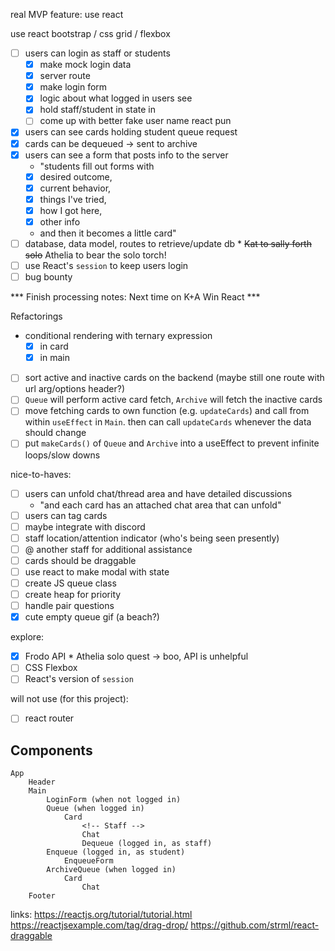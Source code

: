 real MVP feature: 
use react
<!-- understand react router -->
use react bootstrap / css grid / flexbox
- [ ] users can login as staff or students
    - [x] make mock login data
    - [x] server route
    - [x] make login form
    - [x] logic about what logged in users see
    - [x] hold staff/student in state in <Main />
    - [ ] come up with better fake user name react pun
- [x] users can see cards holding student queue request
- [x] cards can be dequeued -> sent to archive
- [x] users can see a form that posts info to the server
    - "students fill out forms with
    - [x] desired outcome, 
    - [x] current behavior, 
    - [x] things I've tried, 
    - [x] how I got here, 
    - [x] other info
    - and then it becomes a little card"
- [ ] database, data model, routes to retrieve/update db * ~~Kat to sally forth solo~~ Athelia to bear the solo torch!
- [ ] use React's `session` to keep users login
- [ ] bug bounty

*** Finish processing notes: Next time on K+A Win React ***

Refactorings
- conditional rendering with ternary expression
    - [x] in card
    - [x] in main
- [ ] sort active and inactive cards on the backend (maybe still one route with url arg/options header?)
- [ ] `Queue` will perform active card fetch, `Archive` will fetch the inactive cards
- [ ] move fetching cards to own function (e.g. `updateCards`) and call from within `useEffect` in `Main`. then can call `updateCards` whenever the data should change
- [ ] put `makeCards()` of `Queue` and `Archive` into a useEffect to prevent infinite loops/slow downs

nice-to-haves:
- [ ] users can unfold chat/thread area and have detailed discussions
    - "and each card has an attached chat area that can unfold"
- [ ] users can tag cards
- [ ] maybe integrate with discord
- [ ] staff location/attention indicator (who's being seen presently)
- [ ] @ another staff for additional assistance
- [ ] cards should be draggable
- [ ] use react to make modal with state
- [ ] create JS queue class
- [ ] create heap for priority
- [ ] handle pair questions
- [x] cute empty queue gif (a beach?)

explore:
- [x] Frodo API * Athelia solo quest -> boo, API is unhelpful
- [ ] CSS Flexbox
- [ ] React's version of `session`

will not use (for this project):
- [ ] react router
 
Components
----------
    App
        Header
        Main
            LoginForm (when not logged in)
            Queue (when logged in)
                Card
                    <!-- Staff -->
                    Chat
                    Dequeue (logged in, as staff)
            Enqueue (logged in, as student)
                EnqueueForm
            ArchiveQueue (when logged in)
                Card
                    Chat
        Footer
 




<!-- Co-authored-by: Katrina Huber-Juma <katrina.huber@gmail.com>" -->
<!-- Co-authored-by: Athelia Crosmun <hi@athelia.codes>" -->

links:
https://reactjs.org/tutorial/tutorial.html
https://reactjsexample.com/tag/drag-drop/
https://github.com/strml/react-draggable